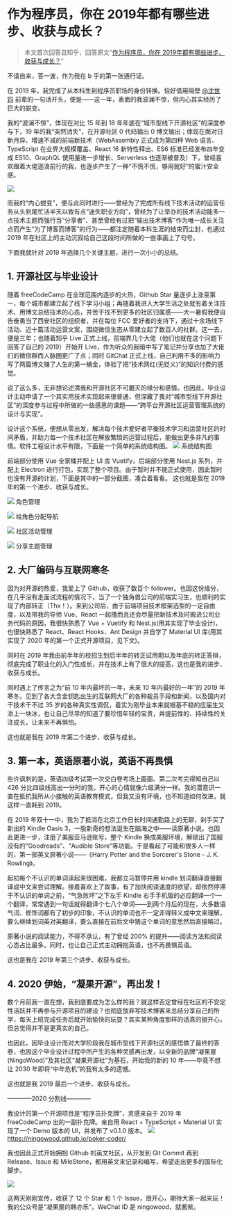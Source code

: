 # 作为程序员，你在 2019年都有哪些进步、收获与成长？

> 本文首次回答自知乎，回答原文“[作为程序员，你在 2019年都有哪些进步、收获与成长？](https://www.zhihu.com/question/363043667/answer/961312815)”



不请自来，答一波，作为我在 b 乎的第一张通行证。

在 2019 年，我完成了从本科生到程序员职场的身份转换。恰好借用隔壁 [@沈世钧](https://www.zhihu.com/people/d069b25d6ca84652cb81ab3109572d90) 前辈的一句话开头，便是——这一年，表面的我波澜不惊，但内心其实经历了巨大的蜕变。

我的“波澜不惊”，体现在对比 15 年到 18 年年底在“城市型线下开源社区”的深度参与下，19 年的我“突然消失”，在开源社区 0 代码输出 0 博文输出；体现在面对日新月异、增速不减的前端新技术（WebAssembly 正式成为第四种 Web 语言、TypeScript 在业界大规模覆盖、React 16 新特性释出、ES6 标准已经发布四年变成 ES10、GraphQL 使用量进一步增长、Serverless 也逐渐被普及）下，曾经喜欢跟着大佬逐浪前行的我，也逐步产生了一种“不慌不慌，够用就好”的蜜汁安全感。

![](https://cdn.nlark.com/yuque/0/2020/png/86548/1578048093919-6faa2f79-7806-4385-8f83-6b4941ca4909.png#align=left&display=inline&height=239&margin=%5Bobject%20Object%5D&originHeight=682&originWidth=700&size=0&status=done&style=none&width=245)


而我的“内心蜕变”，便与此同时进行——曾经为了完成所有线下技术活动的运营任务从头到尾忙活半天以致有点“迷失职业方向”，曾经为了让举办的技术活动能多一点技术主题而强行当“分享者”、甚至曾经有过把“输出技术博客”作为唯一成长关注点而产生“为了博客而博客”的行为——都注定随着本科生涯的结束而尘封，也通过 2019 年在社区上的主动沉寂给自己这段时间所做的一些事画上了句号。

下面我就针对 2019 年选择几个关键主题，进行一次小小的总结。

## 1. 开源社区与毕业设计


随着 freeCodeCamp 在全球范围内逐步的火热，Github Star 量逐步上涨至第一，每个城市都建立起了线下学习小组；再随着我进入大学生活之处就有着关注技术、用博文总结技术的心态，并苦于找不到更多的社区归属感——大一暑假我便自告奋勇当了西安社区的组织者，并在每位 FCC 爱好者的支持下，通过十余场线下活动、近十篇活动运营文案，围绕微信生态从零建立起了数百人的社群。这一去，便是三年；也随着知乎 Live 正式上线，前端界几个大佬（他们也就在这个问题下回答了自己的 2019）开始开 Live，作为听众的我暗中写了笔记并分享也加了大佬们的微信群而人脉圈更广了点；同时 GitChat 正式上线，自己利用不多的影响力写了两篇博文赚了人生的第一桶金，体验了把“技术网红(无贬义)”的知识付费的感觉。

说了这么多，无非想论述清我和开源社区不可磨灭的缘分和感情。也因此，毕业设计主动申请了一个其实用技术实现起来很普通，但深藏了我对“城市型线下开源社区”的深度参与过程中所做的一些感思的课题——“跨平台开源社区运营管理系统的设计与实现”。

设计这个系统，便想从零出发，解决每个技术爱好者平衡技术学习和运营社区的时间矛盾，并助力每一个技术社区在解放繁琐的运营过程后，能做出更多非凡的事情。软件工程设计水平有限，下面是一个简单的系统结构图。
![](https://cdn.nlark.com/yuque/0/2020/png/86548/1578048093916-00e8f797-5863-4c8b-8b0e-894c3655c3d3.png#align=left&display=inline&height=672&margin=%5Bobject%20Object%5D&originHeight=672&originWidth=720&size=0&status=done&style=none&width=720)
系统结构图


前端部分使用 Vue 全家桶并配上 UI 库 Vuetify，后端部分使用 Nest.js 系列，并配上 Electron 进行打包，实现了整个项目。由于暂时并不能正式使用，因此暂时也没有开源的计划，下面是其中的一部分截图，凑合着看看。
这也就是我在 2019 年的第一个进步、收获与成长。

![](https://cdn.nlark.com/yuque/0/2020/png/86548/1578048093912-27991ca0-a936-4e96-b0f4-b944e37e037c.png#align=left&display=inline&height=390&margin=%5Bobject%20Object%5D&originHeight=390&originWidth=720&size=0&status=done&style=none&width=720)
角色管理


![](https://cdn.nlark.com/yuque/0/2020/png/86548/1578048093920-90bf70df-4da1-4a94-b14f-0ab178e0698a.png#align=left&display=inline&height=385&margin=%5Bobject%20Object%5D&originHeight=385&originWidth=720&size=0&status=done&style=none&width=720)
给角色分配导航


![](https://cdn.nlark.com/yuque/0/2020/png/86548/1578048093913-37a19c48-8141-43ac-b2b0-6c165bc38fb2.png#align=left&display=inline&height=387&margin=%5Bobject%20Object%5D&originHeight=387&originWidth=720&size=0&status=done&style=none&width=720)
社区活动管理


![](https://cdn.nlark.com/yuque/0/2020/png/86548/1578048093928-1bc29cee-c158-4e4e-86e5-ba31dee5073e.png#align=left&display=inline&height=384&margin=%5Bobject%20Object%5D&originHeight=384&originWidth=720&size=0&status=done&style=none&width=720)
分享主题管理


## 2. 大厂编码与互联网寒冬


因为对开源的热爱，我爱上了 Github，收获了数百个 follower。也因这份缘分，在几乎没有走面试流程的情况下，当了一个独角兽公司的前端实习生，也顺利的实现了内部转正（Thx！）。来到公司后，由于前端项目技术框架选型的一定自由度，以及带我的导师 Vue、React 一起撸而且还会尽量把新技术及时搬进公司业务代码的原因，我很快熟悉了 Vue + Vuetify 和 Nest.js(用其实现了毕业设计)，也很快熟悉了 React、React Hooks、Ant Design 并自学了 Material UI 库(用其实现了 2020 年的第一个正式开源项目，见下文)。

同时在 2019 年我由前半年的校招生到后半年的转正试用期以及年底的转正答辩，彻底完成了职业化的入门性成长，并在技术上有了很大的提高，这也是我的进步、收获与成长。

同时遇上了传言之为“前 10 年内最坏的一年，未来 10 年内最好的一年”的 2019 年寒冬。见到了各大含金钥匙出生的互联网大厂的各种裁员手段和新闻，以及国内对干技术干不过 35 岁的各种真实性调侃，着实为刚毕业本来就根基不稳的应届生又添上一块冰，也让自己尽早的知道了要珍惜年轻的宝贵，并提前性的、持续性的关注成长，让未来不再惧怕。

这也就是我在 2019 年第二个进步、收获与成长。

## 3. 第一本，英语原著小说，英语不再畏惧


些许讽刺的是，英语四级考试第一次交白卷考场上画画、第二次考完得知自己以 426 分比四级线高出一分时的我，开心的心情就像六级满分一样。我的潜意识一直在抵抗我所从小接触的英语教育模式，但我又没有环境，也不知道如何改进，就这样一直耗到 2019。

在 2019 年双十一中，我为了抵消在北京工作日长时间通勤路上的无聊，剁手买了新出的 Kindle Oasis 3，一股新奇的想法诞生在脑海之中——读原著小说。也因此更进一步，注册了美服亚马逊账号，整个 Kindle 换成美服环境，解锁出了国服没有的“Goodreads”、“Audible Store”等功能。于是看起了可能和很多人一样的，第一部英文原著小说——《Harry Potter and the Sorcerer's Stone - J. K. Rowling》。

起初每个不认识的单词读起来很困难，我都立马暂停并用 kindle 划词翻译直接翻译成中文来尝试理解。接着喜欢上了故事，有了加快阅读速度的欲望，却依然停滞于不认识的单词之前，“气急败坏”之下左手 Kindle 右手手机版的必应翻译一个一个翻译，常常遇到一句话就得翻译个七八个单词——到两个月后的现在，大多数语气词、修饰词都有了初步的印象，不认识的单词也不一定非得转义成中文来理解，要么继续划词英对英翻译，要么直接在前后文中猜这个单词的意思然后直接略过。

原著小说的阅读能力，不得不承认，有了曾经 200% 的提升——阅读方法和阅读心态占比最多。同时，也让自己正式主动拥抱英语，也不再畏惧英语。

这也是我在 2019 年第三个进步、收获与成长。

## 4. 2020 伊始，“凝果开源”，再出发！


数个月前我一直在想，我到底要成为怎么样的我？就这样否定曾经在社区的不安定性活跃并不再参与开源项目的建设？也彻底放弃写技术博客来总结分享自己的所学，每天上班完成任务后就开始愉快的玩耍？其实某种角度那样的话真的挺开心，但总觉得并不是更真实的自己。

也因此，因毕业设计而对大学阶段我在城市型线下开源社区的感悟做了最终的答卷，也因这个毕业设计过程中所产生的各种灵感再出发，以全新的品牌“凝果屋(NingoWood)”及其社区“凝果开源社”为基石，开始我的新的 10 年——毕竟不想让 2030 年即将“中年危机”的我有太多的遗憾。

这也就是我 2019 最后一个进步、收获与成长。

————2020 分割线————

我设计的第一个开源项目是“程序员扑克牌”，灵感来自于 2019 年 freeCodeCamp 出的一副扑克牌。亲自用 React + TypeScript + Material UI 实现了一个 Demo 版本的 UI，并发布了 v0.1.0 版本。
![](https://cdn.nlark.com/yuque/0/2020/png/86548/1578048093916-cd7ab514-53c9-41de-ab1b-dceb6541877d.png#align=left&display=inline&height=438&margin=%5Bobject%20Object%5D&originHeight=438&originWidth=720&size=0&status=done&style=none&width=720)
https://ningowood.github.io/poker-coder/


我也因此正式开始拥抱 Github 的英文社区，从开发到 Git Commit 再到 Release、Issue 和 MileStone，都用英文来记录和编写，希望走出更多的国际化脚步。

![](https://cdn.nlark.com/yuque/0/2020/png/86548/1578048093964-19940139-132d-4d6c-9f67-909f386431d6.png#align=left&display=inline&height=450&margin=%5Bobject%20Object%5D&originHeight=450&originWidth=720&size=0&status=done&style=none&width=720)


这两天刚刚宣传，收获了 12 个 Star 和 1 个 Issue，很开心，期待大家一起来玩！
我的公众号是“凝果屋的韩亦乐”，WeChat ID 是 ningowood，就酱紫。
